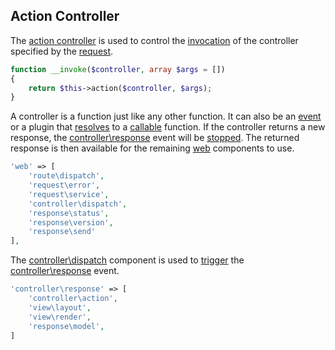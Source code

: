 ## Action Controller
The [action controller](https://github.com/mvc5/mvc5/blob/master/src/Controller/Action.php) is used to control the [invocation](https://github.com/mvc5/mvc5/blob/master/src/Controller/Action.php#L24) of the controller specified by the [request](https://github.com/mvc5/mvc5/blob/master/src/Controller/Response.php#L50).

```php
function __invoke($controller, array $args = [])
{
    return $this->action($controller, $args);
}
```

A controller is a function just like any other function. It can also be an [event](https://github.com/mvc5/mvc5/blob/master/src/Event/Event.php) or a plugin that [resolves](https://github.com/mvc5/mvc5/blob/master/src/Resolver/Resolver.php#L84) to a [callable](http://php.net/manual/en/language.types.callable.php) function. If the controller returns a new response, the [controller\response](https://github.com/mvc5/mvc5/blob/master/src/Controller/Response.php) event will be [stopped](https://github.com/mvc5/mvc5/blob/master/src/Controller/Response.php#L74). The returned response is then available for the remaining [web](https://github.com/mvc5/mvc5/blob/master/config/event.php#L33) components to use.

```php
'web' => [
    'route\dispatch',
    'request\error',
    'request\service',
    'controller\dispatch',
    'response\status',
    'response\version',
    'response\send'
],
```

The [controller\dispatch](https://github.com/mvc5/mvc5/blob/master/src/Controller/Dispatch.php) component is used to [trigger](https://github.com/mvc5/mvc5/blob/master/src/Controller/Dispatch.php#L27) the [controller\response](https://github.com/mvc5/mvc5/blob/master/src/Controller/Response.php) event.

```php
'controller\response' => [
    'controller\action',
    'view\layout',
    'view\render',
    'response\model',
]
```

